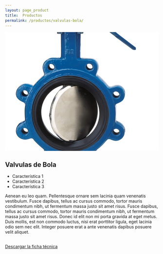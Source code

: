 ```yaml
---
layout: page_product
title:  Productos
permalink: /productos/valvulas-bola/
---
```


<div class="productos row">
  <div class="col-sm-4">
    <div class="section-content">
      <img src="/assets/images/productos/thumbs/valvulas.png" alt="">
    </div>
  </div>
  <div class="col-sm-8">
    <div class="section-content">
      <h2 class="block-title">Valvulas de Bola</h2>
      <div class="block-sm">
        <ul class="lead">
          <li>Característica 1</li>
          <li>Característica 2</li>
          <li>Característica 3</li>
        </ul>
        <p>Aenean eu leo quam. Pellentesque ornare sem lacinia quam venenatis vestibulum. Fusce dapibus, tellus ac cursus commodo, tortor mauris condimentum nibh, ut fermentum massa justo sit amet risus. Fusce dapibus, tellus ac cursus commodo, tortor mauris condimentum nibh, ut fermentum massa justo sit amet risus. Donec id elit non mi porta gravida at eget metus. Duis mollis, est non commodo luctus, nisi erat porttitor ligula, eget lacinia odio sem nec elit. Integer posuere erat a ante venenatis dapibus posuere velit aliquet.</p>
        <br>
        <a href="#" class="btn btn-primary btn-lg">Descargar la ficha técnica</a>
      </div>
    </div>
  </div>
</div>
